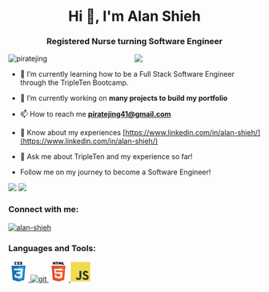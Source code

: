 

<!--
**piratejing/piratejing** is a ✨ _special_ ✨ repository because its `README.md` (this file) appears on your GitHub profile.

Here are some ideas to get you started:

- 🔭 I’m currently working on ...
- 🌱 I’m currently learning ...
- 👯 I’m looking to collaborate on ...
- 🤔 I’m looking for help with ...
- 💬 Ask me about ...
- 📫 How to reach me: ...
- 😄 Pronouns: ...
- ⚡ Fun fact: ...
-->


<h1 align="center">Hi 👋, I'm Alan Shieh</h1>
<h3 align="center">Registered Nurse turning Software Engineer</h3>
<img src="https://camo.githubusercontent.com/159c8486f62d8d6947a2c1dc76026fe59717d682ac9485bf6561ea8fadf7b954/68747470733a2f2f692e696d6775722e636f6d2f764c4a594433612e706e67" width="50%" align="right">

<p align="left"> <img src="https://komarev.com/ghpvc/?username=piratejing&label=Profile%20views&color=0e75b6&style=flat" alt="piratejing" /> </p>

- 🌱 I’m currently learning how to be a Full Stack Software Engineer through the TripleTen Bootcamp.

- 🔭 I’m currently working on **many projects to build my portfolio**

- 📫 How to reach me **piratejing41@gmail.com**

- 📄 Know about my experiences [https://www.linkedin.com/in/alan-shieh/](https://www.linkedin.com/in/alan-shieh/)

- 💬 Ask me about TripleTen and my experience so far!

- Follow me on my journey to become a Software Engineer!

<img src="https://practicum-content.s3.amazonaws.com/resources/Full-Stack_Software_Engineer_1690352123.png" width="60%">
<img src="https://practicum-content.s3.us-west-1.amazonaws.com/resources/React_Engineer_1674817176.png" width="60%">

<h3 align="left">Connect with me:</h3>
<p align="left">
<a href="https://linkedin.com/in/alan-shieh" target="blank"><img align="center" src="https://raw.githubusercontent.com/rahuldkjain/github-profile-readme-generator/master/src/images/icons/Social/linked-in-alt.svg" alt="alan-shieh" height="30" width="40" /></a>
</p>

<h3 align="left">Languages and Tools:</h3>
<p align="left"> <a href="https://www.w3schools.com/css/" target="_blank" rel="noreferrer"> <img src="https://raw.githubusercontent.com/devicons/devicon/master/icons/css3/css3-original-wordmark.svg" alt="css3" width="40" height="40"/> </a> <a href="https://git-scm.com/" target="_blank" rel="noreferrer"> <img src="https://www.vectorlogo.zone/logos/git-scm/git-scm-icon.svg" alt="git" width="40" height="40"/> </a> <a href="https://www.w3.org/html/" target="_blank" rel="noreferrer"> <img src="https://raw.githubusercontent.com/devicons/devicon/master/icons/html5/html5-original-wordmark.svg" alt="html5" width="40" height="40"/> </a> <a href="https://developer.mozilla.org/en-US/docs/Web/JavaScript" target="_blank" rel="noreferrer"> <img src="https://raw.githubusercontent.com/devicons/devicon/master/icons/javascript/javascript-original.svg" alt="javascript" width="40" height="40"/> </a> </p>
